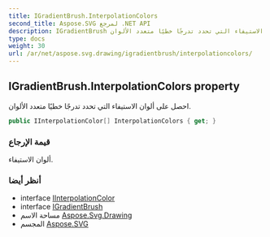 ```yaml
---
title: IGradientBrush.InterpolationColors
second_title: Aspose.SVG لمرجع .NET API
description: IGradientBrush ملكية. احصل على ألوان الاستيفاء التي تحدد تدرجًا خطيًا متعدد الألوان.
type: docs
weight: 30
url: /ar/net/aspose.svg.drawing/igradientbrush/interpolationcolors/
---
```

## IGradientBrush.InterpolationColors property

احصل على ألوان الاستيفاء التي تحدد تدرجًا خطيًا متعدد الألوان.

```csharp
public IInterpolationColor[] InterpolationColors { get; }
```

### قيمة الإرجاع

ألوان الاستيفاء.

### أنظر أيضا

* interface [IInterpolationColor](../../iinterpolationcolor/)
* interface [IGradientBrush](../)
* مساحة الاسم [Aspose.Svg.Drawing](../../igradientbrush/)
* المجسم [Aspose.SVG](../../../)


